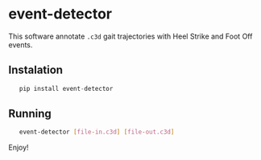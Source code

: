 # event-detector

This software annotate `.c3d` gait trajectories with Heel Strike and Foot Off events.

## Instalation

```python
   pip install event-detector
```

## Running

```bash
   event-detector [file-in.c3d] [file-out.c3d]
```

Enjoy!
